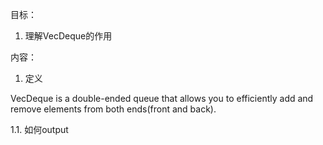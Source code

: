 目标：
1. 理解VecDeque的作用


内容：
1. 定义

VecDeque is a double-ended queue that allows you to efficiently add and remove elements from both ends(front and back). 

1.1. 如何output

